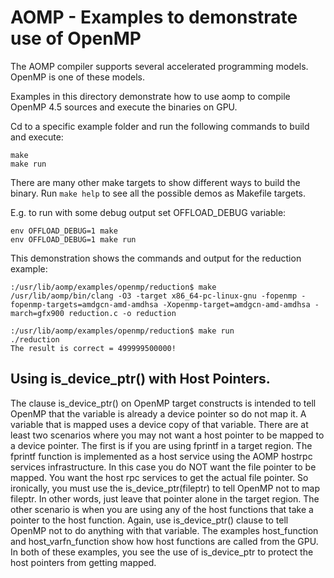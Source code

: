 AOMP - Examples to demonstrate use of OpenMP
==============================================

The AOMP compiler supports several accelerated programming models. OpenMP is one of these models. 

Examples in this directory demonstrate how to use aomp to compile OpenMP 4.5 sources and execute the binaries on GPU.

Cd to a specific example folder and run the following commands to build and execute:

```
make
make run
```
There are many other make targets to show different ways to build the binary. Run ```make help``` to see all the possible demos as Makefile targets.

E.g. to run with some debug output set OFFLOAD_DEBUG variable:

```
env OFFLOAD_DEBUG=1 make
env OFFLOAD_DEBUG=1 make run
```

This demonstration shows the commands and output for the reduction example:

```
:/usr/lib/aomp/examples/openmp/reduction$ make
/usr/lib/aomp/bin/clang -O3 -target x86_64-pc-linux-gnu -fopenmp -fopenmp-targets=amdgcn-amd-amdhsa -Xopenmp-target=amdgcn-amd-amdhsa -march=gfx900 reduction.c -o reduction

:/usr/lib/aomp/examples/openmp/reduction$ make run
./reduction
The result is correct = 499999500000!

```

## Using is_device_ptr() with Host Pointers.

The clause is_device_ptr() on OpenMP target constructs is intended to tell OpenMP that the variable is already a device pointer so do not map it. A variable that is mapped uses a device copy of that variable.  There are at least two scenarios where you may not want a host pointer to be mapped to a device pointer.  The first is if you are using fprintf in a target region.  The fprintf function is implemented as a host service using the AOMP hostrpc services infrastructure.  In this case you do NOT want the file pointer to be mapped.  You want the host rpc services to get the actual file pointer.  So ironically, you must use the is_device_ptr(fileptr) to tell OpenMP not to map fileptr.  In other words, just leave that pointer alone in the target region.  The other scenario is when you are using any of the host functions that take a pointer to the host function.  Again, use is_device_ptr() clause to tell OpenMP not to do anything with that variable.  The examples host_function and host_varfn_function show how host functions are called from the GPU.  In both of these examples, you see the use of is_device_ptr to protect the host pointers from getting mapped.


```
